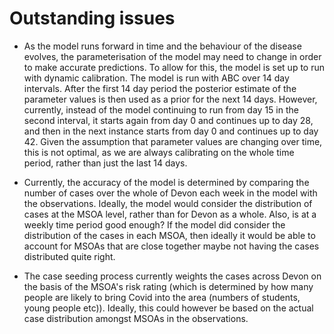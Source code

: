 # Outstanding issues

* As the model runs forward in time and the behaviour of the disease evolves, the parameterisation of the model may need to change in order to make accurate predictions. To allow for this, the model is set up to run with dynamic calibration. The model is run with ABC over 14 day intervals. After the first 14 day period the posterior estimate of the parameter values is then used as a prior for the next 14 days. However, currently, instead of the model continuing to run from day 15 in the second interval, it starts again from day 0 and continues up to day 28, and then in the next instance starts from day 0 and continues up to day 42. Given the assumption that parameter values are changing over time, this is not optimal, as we are always calibrating on the whole time period, rather than just the last 14 days. 

* Currently, the accuracy of the model is determined by comparing the number of cases over the whole of Devon each week in the model with the observations. Ideally, the model would consider the distribution of cases at the MSOA level, rather than for Devon as a whole. Also, is at a weekly time period good enough? If the model did consider the distribution of the cases in each MSOA, then ideally it would be able to account for MSOAs that are close together maybe not having the cases distributed quite right.

* The case seeding process currently weights the cases across Devon on the basis of the MSOA's risk rating (which is determined by how many people are likely to bring Covid into the area (numbers of students, young people etc)). Ideally, this could however be based on the actual case distribution amongst MSOAs in the observations. 

